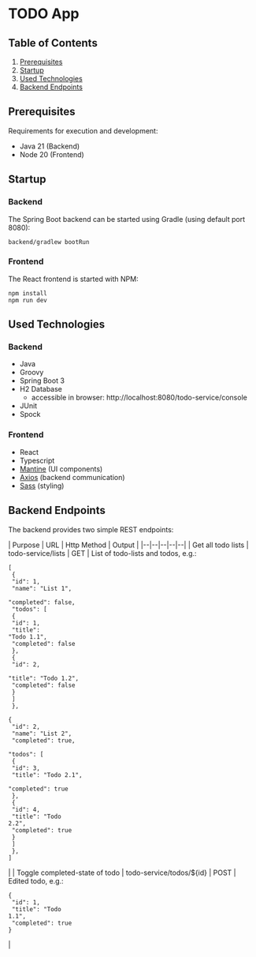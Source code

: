 # TODO App

## Table of Contents
1. [Prerequisites](#prerequisites)
2. [Startup](#startup)
3. [Used Technologies](#used-technologies)
4. [Backend Endpoints](#backend-endpoints)

## Prerequisites

Requirements for execution and development:
* Java 21 (Backend)
* Node 20 (Frontend)

## Startup

### Backend

The Spring Boot backend can be started using Gradle (using default port 8080):

    backend/gradlew bootRun

### Frontend

The React frontend is started with NPM:

    npm install
    npm run dev

## Used Technologies

### Backend

* Java
* Groovy
* Spring Boot 3
* H2 Database
    * accessible in browser: http://localhost:8080/todo-service/console
* JUnit
* Spock

### Frontend

* React
* Typescript
* [Mantine](https://mantine.dev/getting-started/) (UI components)
* [Axios](https://axios-http.com/docs/intro) (backend communication)
* [Sass](https://sass-lang.com/documentation/) (styling)

## Backend Endpoints

The backend provides two simple REST endpoints:

| Purpose | URL | Http Method | Output |
|--|--|--|--|--|
| Get all todo lists | todo-service/lists | GET | List of todo-lists and todos, e.g.:<br/><pre><code>[<br/>    {<br/>        "id": 1,<br/>        "name": "List 1",<br/>        "completed": false,<br/>        "todos": [<br/>            {<br/>                "id": 1,<br/>                "title": "Todo 1.1",<br/>                "completed": false<br/>            },<br/>            {<br/>                "id": 2,<br/>                "title": "Todo 1.2",<br/>                "completed": false<br/>            }<br/>        ]<br/>    },<br/>    {<br/>        "id": 2,<br/>        "name": "List 2",<br/>        "completed": true,<br/>        "todos": [<br/>            {<br/>                "id": 3,<br/>                "title": "Todo 2.1",<br/>                "completed": true<br/>            },<br/>            {<br/>                "id": 4,<br/>                "title": "Todo 2.2",<br/>                "completed": true<br/>            }<br/>        ]<br/>    },<br/>]</code></pre> |
| Toggle completed-state of todo | todo-service/todos/${id} | POST | Edited todo, e.g.:<br/><pre><code>{<br/>    "id": 1,<br/>    "title": "Todo 1.1",<br/>    "completed": true<br/>}</code></pre> |
